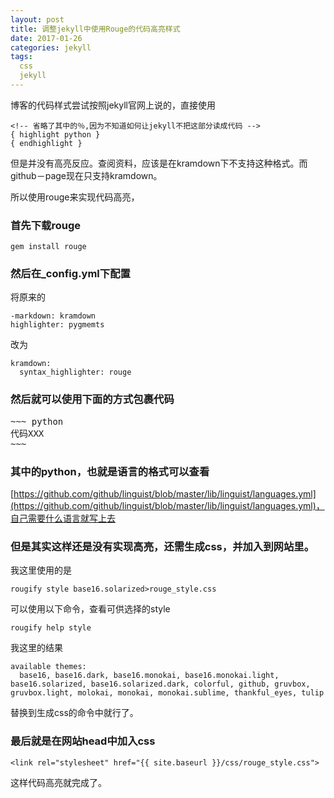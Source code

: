 ```yaml
---
layout: post
title: 调整jekyll中使用Rouge的代码高亮样式
date: 2017-01-26
categories: jekyll
tags:
  css
  jekyll
---
```


博客的代码样式尝试按照jekyll官网上说的，直接使用

~~~
<!-- 省略了其中的％,因为不知道如何让jekyll不把这部分读成代码 -->
{ highlight python }
{ endhighlight }
~~~

但是并没有高亮反应。查阅资料，应该是在kramdown下不支持这种格式。而github－page现在只支持kramdown。

所以使用rouge来实现代码高亮，

### 首先下载rouge

~~~
gem install rouge
~~~

### 然后在_config.yml下配置

将原来的
~~~
-markdown: kramdown
highlighter: pygmemts
~~~
改为
~~~
kramdown:
  syntax_highlighter: rouge
~~~

### 然后就可以使用下面的方式包裹代码

<pre>
~~~ python
代码XXX
~~~
</pre>

### 其中的python，也就是语言的格式可以查看
[https://github.com/github/linguist/blob/master/lib/linguist/languages.yml](https://github.com/github/linguist/blob/master/lib/linguist/languages.yml)，自己需要什么语言就写上去

### 但是其实这样还是没有实现高亮，还需生成css，并加入到网站里。
我这里使用的是
~~~
rougify style base16.solarized>rouge_style.css
~~~
可以使用以下命令，查看可供选择的style
~~~
rougify help style
~~~
我这里的结果
~~~
available themes:
  base16, base16.dark, base16.monokai, base16.monokai.light, base16.solarized, base16.solarized.dark, colorful, github, gruvbox, gruvbox.light, molokai, monokai, monokai.sublime, thankful_eyes, tulip
~~~
替换到生成css的命令中就行了。

### 最后就是在网站head中加入css

~~~
<link rel="stylesheet" href="{{ site.baseurl }}/css/rouge_style.css">
~~~

这样代码高亮就完成了。
